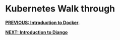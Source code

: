 # Kubernetes Walk through
[**PREVIOUS: Introduction to Docker**](08_Docker.md). 

[**NEXT: Introduction to Django**](10_web-server.md)

